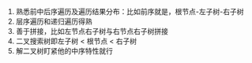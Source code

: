 1. 熟悉前中后序遍历及遍历结果分布：比如前序就是，根节点-左子树-右子树
2. 层序遍历和递归遍历得熟
3. 善于拼接，比如左节点右子树与右节点右子树拼接
4. 二叉搜索树即左子树 < 根节点 < 右子树
5. 解二叉树盯紧他的中序特性就行